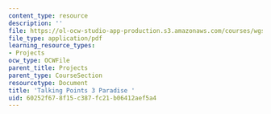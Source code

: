 ```yaml
---
content_type: resource
description: ''
file: https://ol-ocw-studio-app-production.s3.amazonaws.com/courses/wgs-s10-special-topics-in-women-gender-studies-seminar-latina-womens-voices-spring-2010/60252f678f15c387fc21b06412aef5a4_MITWGS_S10S10_tp3_paradise.pdf
file_type: application/pdf
learning_resource_types:
- Projects
ocw_type: OCWFile
parent_title: Projects
parent_type: CourseSection
resourcetype: Document
title: 'Talking Points 3 Paradise '
uid: 60252f67-8f15-c387-fc21-b06412aef5a4
---
```

